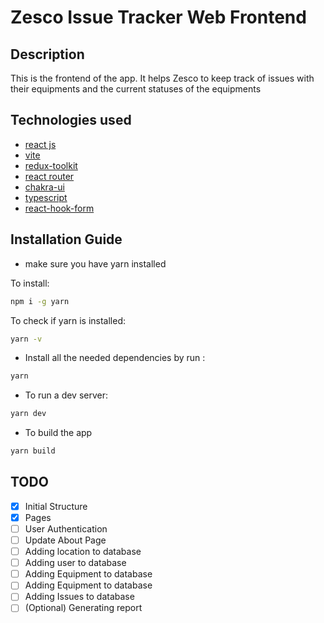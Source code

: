 # Zesco Issue Tracker Web Frontend

## Description

This is the frontend of the app. It helps Zesco to keep track of issues with their equipments and the current statuses of the equipments

## Technologies used

- [react js](https://reactjs.org/)
- [vite](https://vitejs.dev/)
- [redux-toolkit](https://redux-toolkit.js.org/)
- [react router](https://reactrouter.com/)
- [chakra-ui](https://chakra-ui.com/)
- [typescript](https://www.typescriptlang.org/)
- [react-hook-form](https://react-hook-form.com/)

## Installation Guide

- make sure you have yarn installed

To install:

```bash
npm i -g yarn
```

To check if yarn is installed:

```bash
yarn -v
```

- Install all the needed dependencies by run :

```bash
yarn
```

- To run a dev server:

```bash
yarn dev
```

- To build the app

```bash
yarn build
```

## TODO

- [x] Initial Structure
- [x] Pages
- [ ] User Authentication
- [ ] Update About Page
- [ ] Adding location to database
- [ ] Adding user to database
- [ ] Adding Equipment to database
- [ ] Adding Equipment to database
- [ ] Adding Issues to database
- [ ] (Optional) Generating report

